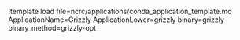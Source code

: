 !template load file=ncrc/applications/conda_application_template.md ApplicationName=Grizzly ApplicationLower=grizzly binary=grizzly binary_method=grizzly-opt
